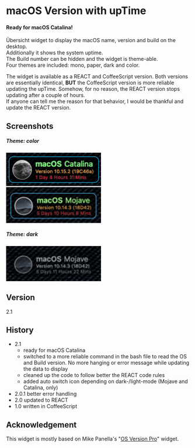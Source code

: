 # macOS Version with upTime
#### Ready for macOS Catalina!
Übersicht widget to display the macOS name, version and build on the desktop.  
Additionally it shows the system uptime.  
The Build number can be hidden and the widget is theme-able.  
Four themes are included: mono, paper, dark and color.

The widget is available as a REACT and CoffeeScript version. Both versions are essentially identical, **BUT** the CoffeeScript version is more reliable updating the upTime. Somehow, for no reason, the REACT version stops updating after a couple of hours.   
If anyone can tell me the reason for that behavior, I would be thankful and update the REACT version.

## Screenshots
##### Theme: color  

![3][image-3]  
![1][image-1]  

##### Theme: dark  

![2][image-2]

## Version
2.1

## History
- 2.1 
    - ready for macOS Catalina
    - switched to a more reliable command in the bash file to read the OS and Build version. No more hanging or error message while updating the data to display
    - cleaned up the code to follow better the REACT code rules
    - added auto switch icon depending on dark-/light-mode (Mojave and Catalina, only)
- 2.0.1 better error handling
- 2.0   updated to REACT
- 1.0   written in CoffeeScript  

## Acknowledgement

This widget is mostly based on Mike Panella's "[OS Version Pro](https://github.com/mpen01/os-version-pro)" widget. 

[image-1]:screenshots/myDark.png?raw=true
[image-2]:screenshots/dark.png?raw=true
[image-3]:screenshots/catalina.png?raw=true